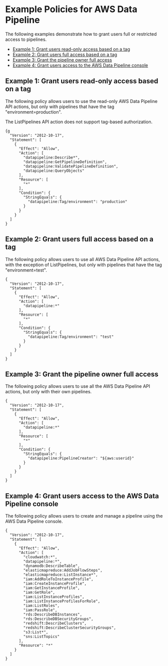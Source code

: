 # Example Policies for AWS Data Pipeline<a name="dp-example-tag-policies"></a>

The following examples demonstrate how to grant users full or restricted access to pipelines\.


+ [Example 1: Grant users read\-only access based on a tag](#ex1)
+ [Example 2: Grant users full access based on a tag](#ex2)
+ [Example 3: Grant the pipeline owner full access](#ex3)
+ [Example 4: Grant users access to the AWS Data Pipeline console](#example4-grant-users-access-to-console)

## Example 1: Grant users read\-only access based on a tag<a name="ex1"></a>

The following policy allows users to use the read\-only AWS Data Pipeline API actions, but only with pipelines that have the tag "environment=production"\. 

The ListPipelines API action does not support tag\-based authorization\.

```
{g
  "Version": "2012-10-17",
  "Statement": [
    {
      "Effect": "Allow",
      "Action": [
        "datapipeline:Describe*",
        "datapipeline:GetPipelineDefinition",
        "datapipeline:ValidatePipelineDefinition",
        "datapipeline:QueryObjects"
      ],
      "Resource": [
        "*"
      ],
      "Condition": {
        "StringEquals": {
          "datapipeline:Tag/environment": "production"
        }
      }
    }
  ]
}
```

## Example 2: Grant users full access based on a tag<a name="ex2"></a>

The following policy allows users to use all AWS Data Pipeline API actions, with the exception of ListPipelines, but only with pipelines that have the tag "environment=test"\.

```
{
  "Version": "2012-10-17",
  "Statement": [
    {
      "Effect": "Allow",
      "Action": [
        "datapipeline:*"
      ],
      "Resource": [
        "*"
      ],
      "Condition": {
        "StringEquals": {
          "datapipeline:Tag/environment": "test"
        }
      }
    }
  ]
}
```

## Example 3: Grant the pipeline owner full access<a name="ex3"></a>

The following policy allows users to use all the AWS Data Pipeline API actions, but only with their own pipelines\.

```
{
  "Version": "2012-10-17",
  "Statement": [
    {
      "Effect": "Allow",
      "Action": [
        "datapipeline:*"
      ],
      "Resource": [
        "*"
      ],
      "Condition": {
        "StringEquals": {
          "datapipeline:PipelineCreator": "${aws:userid}"
        }
      }
    }
  ]
}
```

## Example 4: Grant users access to the AWS Data Pipeline console<a name="example4-grant-users-access-to-console"></a>

The following policy allows users to create and manage a pipeline using the AWS Data Pipeline console\.

```
{
  "Version": "2012-10-17",
  "Statement": [
    {
      "Effect": "Allow",
      "Action": [
        "cloudwatch:*",
        "datapipeline:*",
        "dynamodb:DescribeTable",
        "elasticmapreduce:AddJobFlowSteps",
        "elasticmapreduce:ListInstance*",
        "iam:AddRoleToInstanceProfile",
        "iam:CreateInstanceProfile",
        "iam:GetInstanceProfile",
        "iam:GetRole",
        "iam:ListInstanceProfiles",
        "iam:ListInstanceProfilesForRole",
        "iam:ListRoles",
        "iam:PassRole",
        "rds:DescribeDBInstances",
        "rds:DescribeDBSecurityGroups",
        "redshift:DescribeClusters",
        "redshift:DescribeClusterSecurityGroups", 
        "s3:List*",
        "sns:ListTopics"
      ],
      "Resource": "*"
    }
  ]
}
```